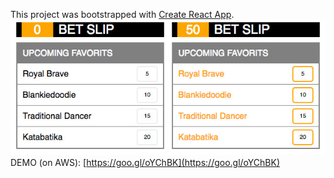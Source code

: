 This project was bootstrapped with [Create React App](https://github.com/facebookincubator/create-react-app). <br />
![Screenshot](./screenshots/BetSlip-screenshot.jpg)<br />
DEMO (on AWS): [https://goo.gl/oYChBK](https://goo.gl/oYChBK)
